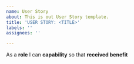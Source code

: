 ```yaml
---
name: User Story
about: This is out User Story template.
title: 'USER STORY: <TITLE>'
labels: ''
assignees: ''

---
```


As a **role** I can **capability** so that **received benefit**
